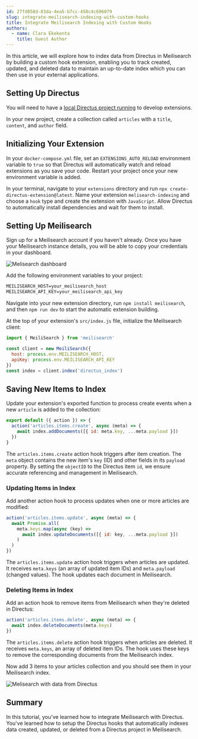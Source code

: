 ```yaml
---
id: 27fd058d-83da-4ea5-b7cc-458c4c696079
slug: integrate-meilisearch-indexing-with-custom-hooks
title: Integrate Meilisearch Indexing with Custom Hooks
authors:
  - name: Clara Ekekenta
    title: Guest Author
---
```

In this article, we will explore how to index data from Directus in Meilisearch by building a custom hook extension, enabling you to track created, updated, and deleted data to maintain an up-to-date index which you can then use in your external applications.


## Setting Up Directus

You will need to have a [local Directus project running](/getting-started/quickstart) to develop extensions. 

In your new project, create a collection called `articles` with a `title`, `content`, and `author` field.

## Initializing Your Extension

In your `docker-compose.yml` file, set an `EXTENSIONS_AUTO_RELOAD` environment variable to `true` so that Directus will automatically watch and reload extensions as you save your code. Restart your project once your new environment variable is added.

In your terminal, navigate to your `extensions` directory and run `npx create-directus-extension@latest`. Name your extension `melisearch-indexing` and choose a `hook` type and create the extension with `JavaScript`. Allow Directus to automatically install dependencies and wait for them to install.

## Setting Up Meilisearch

Sign up for a Meilisearch account if you haven't already. Once you have your Meilisearch instance details, you will be able to copy your credentials in your dashboard. 

![Melisearch dashboard](https://product-team.directus.app/assets/d1aab892-21de-402a-84c5-024c0c0f2f88.webp)

Add the following environment variables to your project: 

```dockerfile
MEILISEARCH_HOST=your_meilisearch_host
MEILISEARCH_API_KEY=your_meilisearch_api_key
```

Navigate into your new extension directory, run `npm install meilisearch`, and then `npm run dev` to start the automatic extension building.

At the top of your extension's `src/index.js` file, initialize the Meilisearch client:

```js
import { MeiliSearch } from 'meilisearch'

const client = new MeiliSearch({
  host: process.env.MEILISEARCH_HOST,
  apiKey: process.env.MEILISEARCH_API_KEY
})
const index = client.index('directus_index')
```

## Saving New Items to Index

Update your extension's exported function to process create events when a new `article` is added to the collection:

```js
export default ({ action }) => {
  action('articles.items.create', async (meta) => {
    await index.addDocuments([{ id: meta.key, ...meta.payload }])
  })
}
```

The `articles.items.create` action hook triggers after item creation. The `meta` object contains the new item's `key` (ID) and other fields in its `payload` property. By setting the `objectID` to the Directus item `id`, we ensure accurate referencing and management in Meilisearch.

### Updating Items in Index

Add another action hook to process updates when one or more articles are modified:

```js
action('articles.items.update', async (meta) => {
  await Promise.all(
    meta.keys.map(async (key) => 
      await index.updateDocuments([{ id: key, ...meta.payload }])
    )
  )
})
```

The `articles.items.update` action hook triggers when articles are updated. It receives `meta.keys` (an array of updated item IDs) and `meta.payload` (changed values). The hook updates each document in Meilisearch.

### Deleting Items in Index

Add an action hook to remove items from Meilisearch when they're deleted in Directus:

```js
action('articles.items.delete', async (meta) => {
  await index.deleteDocuments(meta.keys)
})
```

The `articles.items.delete` action hook triggers when articles are deleted. It receives `meta.keys`, an array of deleted item IDs. The hook uses these keys to remove the corresponding documents from the Meilisearch index.

Now add 3 items to your articles collection and you should see them in your Meilisearch index.

![Melisearch with data from Directus](https://product-team.directus.app/assets/90307d1c-889f-4067-a031-57b621898eaf.webp)


## Summary

In this tutorial, you've learned how to integrate Meilisearch with Directus. You've learned how to setup the Directus hooks that automatically indexes data created, updated, or deleted from a Directus project in Meilisearch.
